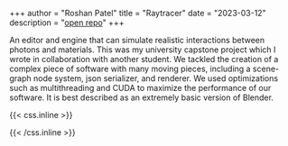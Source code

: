 +++
author = "Roshan Patel"
title = "Raytracer"
date = "2023-03-12"
description = "[open repo](https://github.com/Kakapio/opengl-pathtracer)"
+++

An editor and engine that can simulate realistic interactions between photons and materials. <!--more-->This was my university capstone project which I wrote in collaboration with another student. We tackled the creation of a complex piece of software with many moving pieces, including a scene-graph node system, json serializer, and renderer. We used optimizations such as multithreading and CUDA to maximize the performance of our software. It is best described as an extremely basic version of Blender.

{{< css.inline >}}
<style>
.canon { background: white; width: 100%; height: auto; }
</style>
{{< /css.inline >}}